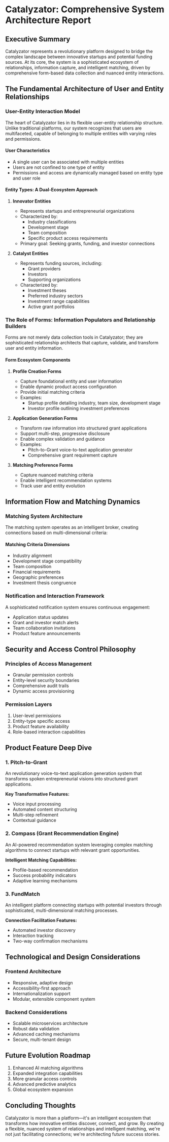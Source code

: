 # Catalyzator: Comprehensive System Architecture Report

## Executive Summary

Catalyzator represents a revolutionary platform designed to bridge the complex landscape between innovative startups and potential funding sources. At its core, the system is a sophisticated ecosystem of relationships, information capture, and intelligent matching, driven by comprehensive form-based data collection and nuanced entity interactions.

## The Fundamental Architecture of User and Entity Relationships

### User-Entity Interaction Model

The heart of Catalyzator lies in its flexible user-entity relationship structure. Unlike traditional platforms, our system recognizes that users are multifaceted, capable of belonging to multiple entities with varying roles and permissions.

#### User Characteristics
- A single user can be associated with multiple entities
- Users are not confined to one type of entity
- Permissions and access are dynamically managed based on entity type and user role

#### Entity Types: A Dual-Ecosystem Approach

1. **Innovator Entities**
   - Represents startups and entrepreneurial organizations
   - Characterized by:
     * Industry classifications
     * Development stage
     * Team composition
     * Specific product access requirements
   - Primary goal: Seeking grants, funding, and investor connections

2. **Catalyst Entities**
   - Represents funding sources, including:
     * Grant providers
     * Investors
     * Supporting organizations
   - Characterized by:
     * Investment theses
     * Preferred industry sectors
     * Investment range capabilities
     * Active grant portfolios

### The Role of Forms: Information Populators and Relationship Builders

Forms are not merely data collection tools in Catalyzator; they are sophisticated relationship architects that capture, validate, and transform user and entity information.

#### Form Ecosystem Components

1. **Profile Creation Forms**
   - Capture foundational entity and user information
   - Enable dynamic product access configuration
   - Provide initial matching criteria
   - Examples:
     * Startup profile detailing industry, team size, development stage
     * Investor profile outlining investment preferences

2. **Application Generation Forms**
   - Transform raw information into structured grant applications
   - Support multi-step, progressive disclosure
   - Enable complex validation and guidance
   - Examples:
     * Pitch-to-Grant voice-to-text application generator
     * Comprehensive grant requirement capture

3. **Matching Preference Forms**
   - Capture nuanced matching criteria
   - Enable intelligent recommendation systems
   - Track user and entity evolution

## Information Flow and Matching Dynamics

### Matching System Architecture

The matching system operates as an intelligent broker, creating connections based on multi-dimensional criteria:

#### Matching Criteria Dimensions
- Industry alignment
- Development stage compatibility
- Team composition
- Financial requirements
- Geographic preferences
- Investment thesis congruence

### Notification and Interaction Framework

A sophisticated notification system ensures continuous engagement:
- Application status updates
- Grant and investor match alerts
- Team collaboration invitations
- Product feature announcements

## Security and Access Control Philosophy

### Principles of Access Management
- Granular permission controls
- Entity-level security boundaries
- Comprehensive audit trails
- Dynamic access provisioning

### Permission Layers
1. User-level permissions
2. Entity-type specific access
3. Product feature availability
4. Role-based interaction capabilities

## Product Feature Deep Dive

### 1. Pitch-to-Grant
An revolutionary voice-to-text application generation system that transforms spoken entrepreneurial visions into structured grant applications.

**Key Transformative Features:**
- Voice input processing
- Automated content structuring
- Multi-step refinement
- Contextual guidance

### 2. Compass (Grant Recommendation Engine)
An AI-powered recommendation system leveraging complex matching algorithms to connect startups with relevant grant opportunities.

**Intelligent Matching Capabilities:**
- Profile-based recommendation
- Success probability indicators
- Adaptive learning mechanisms

### 3. FundMatch
An intelligent platform connecting startups with potential investors through sophisticated, multi-dimensional matching processes.

**Connection Facilitation Features:**
- Automated investor discovery
- Interaction tracking
- Two-way confirmation mechanisms

## Technological and Design Considerations

### Frontend Architecture
- Responsive, adaptive design
- Accessibility-first approach
- Internationalization support
- Modular, extensible component system

### Backend Considerations
- Scalable microservices architecture
- Robust data validation
- Advanced caching mechanisms
- Secure, multi-tenant design

## Future Evolution Roadmap

1. Enhanced AI matching algorithms
2. Expanded integration capabilities
3. More granular access controls
4. Advanced predictive analytics
5. Global ecosystem expansion

## Concluding Thoughts

Catalyzator is more than a platform—it's an intelligent ecosystem that transforms how innovative entities discover, connect, and grow. By creating a flexible, nuanced system of relationships and intelligent matching, we're not just facilitating connections; we're architecting future success stories.

